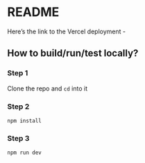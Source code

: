 # README

Here’s the link to the Vercel deployment -

## How to build/run/test locally?

### Step 1

Clone the repo and `cd` into it

### Step 2

`npm install`

### Step 3

`npm run dev`
